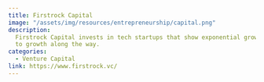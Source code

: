```yaml
---
title: Firstrock Capital
image: "/assets/img/resources/entrepreneurship/capital.png"
description:
  Firstrock Capital invests in tech startups that show exponential growth in the U.S. markets and that either employ or are open to recruiting engineering talent in Latin America. Firstrock Capital partner with entrepreneurs to help them recruit elite engineering teams while also removing obstacles
  to growth along the way.
categories:
  - Venture Capital
link: https://www.firstrock.vc/
---
```

